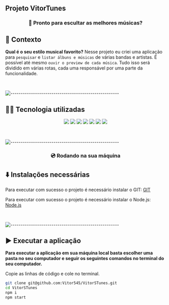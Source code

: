 ## Projeto VitorTunes
 
<h3 align='center'> 🎵 Pronto para escultar as melhores músicas? </h3>

## 📄 Contexto

**Qual é o seu estilo musical favorito?** Nesse projeto eu criei uma aplicação para `pesquisar` e `listar álbuns e músicas` de várias bandas e artistas. É possível até mesmo `ouvir o preview de cada música`. Tudo isso será dividido em várias rotas, cada uma responsável por uma parte da funcionalidade.

<br/>


![-----------------------------------------------------](https://raw.githubusercontent.com/andreasbm/readme/master/assets/lines/rainbow.png)


## 👨‍💻 Tecnologia utilizadas

<p align='center'>
  <img src='https://img.shields.io/badge/JavaScript-yellow?style=for-the-badge' />
  <img src='https://img.shields.io/badge/React-blue?style=for-the-badge' />
  <img src='https://img.shields.io/badge/Git-black?style=for-the-badge' />
  <img src='https://img.shields.io/badge/GitHub-purple?style=for-the-badge' />
  <img src='https://img.shields.io/badge/css-blue?style=for-the-badge' />
  <img src='https://img.shields.io/badge/html-orange?style=for-the-badge' />
  <img src='https://img.shields.io/badge/sass-pink?style=for-the-badge' />
</p>

<br/>


![-----------------------------------------------------](https://raw.githubusercontent.com/andreasbm/readme/master/assets/lines/rainbow.png)

 
<h3 align='center'> 💿 Rodando na sua máquina</h3>


## ⬇️ Instalações necessárias

Para executar com sucesso o projeto é necessário instalar o GIT:
[GIT](https://git-scm.com/downloads)

Para executar com sucesso o projeto é necessário instalar o Node.js:
[Node.js](https://nodejs.org/en/download/)

<br/>


![-----------------------------------------------------](https://raw.githubusercontent.com/andreasbm/readme/master/assets/lines/rainbow.png)


## ▶️ Executar a aplicação

**Para executar a aplicação em sua máquina local basta escolher uma pasta no seu computador e seguir os seguintes comandos no terminal do seu computador.**

Copie as linhas de código e cole no terminal.

```bash
git clone git@github.com:Vitor545/VitorSTunes.git
cd VitorSTunes
npm i
npm start 
```

<br/>
